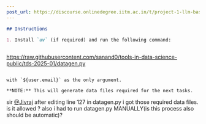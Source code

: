 ```yaml
---
post_url: https://discourse.onlinedegree.iitm.ac.in/t/project-1-llm-based-automation-agent-discussion-thread-tds-jan-2025/164277/7
---
```

```markdown
## Instructions

1. Install `uv` (if required) and run the following command:
   
   ```
   https://raw.githubusercontent.com/sanand0/tools-in-data-science-public/tds-2025-01/datagen.py
   ```

   with `${user.email}` as the only argument.

   **NOTE:** This will generate data files required for the next tasks.
```

  
sir [@Jivraj](/u/jivraj) after editing line 127 in datagen.py i got those required data files. is it allowed ? also i had to run datagen.py MANUALLY(is this process also should be automatic)?